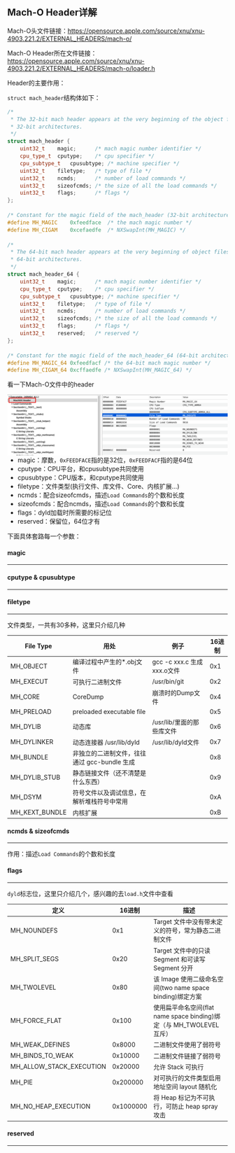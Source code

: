 ## Mach-O Header详解

Mach-O头文件链接：https://opensource.apple.com/source/xnu/xnu-4903.221.2/EXTERNAL_HEADERS/mach-o/

Mach-O Header所在文件链接：https://opensource.apple.com/source/xnu/xnu-4903.221.2/EXTERNAL_HEADERS/mach-o/loader.h



Header的主要作用：



`struct mach_header`结构体如下：

```c++
/*
 * The 32-bit mach header appears at the very beginning of the object file for
 * 32-bit architectures.
 */
struct mach_header {
	uint32_t	magic;		/* mach magic number identifier */
	cpu_type_t	cputype;	/* cpu specifier */
	cpu_subtype_t	cpusubtype;	/* machine specifier */
	uint32_t	filetype;	/* type of file */
	uint32_t	ncmds;		/* number of load commands */
	uint32_t	sizeofcmds;	/* the size of all the load commands */
	uint32_t	flags;		/* flags */
};

/* Constant for the magic field of the mach_header (32-bit architectures) */
#define	MH_MAGIC	0xfeedface	/* the mach magic number */
#define MH_CIGAM	0xcefaedfe	/* NXSwapInt(MH_MAGIC) */

/*
 * The 64-bit mach header appears at the very beginning of object files for
 * 64-bit architectures.
 */
struct mach_header_64 {
	uint32_t	magic;		/* mach magic number identifier */
	cpu_type_t	cputype;	/* cpu specifier */
	cpu_subtype_t	cpusubtype;	/* machine specifier */
	uint32_t	filetype;	/* type of file */
	uint32_t	ncmds;		/* number of load commands */
	uint32_t	sizeofcmds;	/* the size of all the load commands */
	uint32_t	flags;		/* flags */
	uint32_t	reserved;	/* reserved */
};

/* Constant for the magic field of the mach_header_64 (64-bit architectures) */
#define MH_MAGIC_64 0xfeedfacf /* the 64-bit mach magic number */
#define MH_CIGAM_64 0xcffaedfe /* NXSwapInt(MH_MAGIC_64) */
```

看一下Mach-O文件中的header

<img src='./img/6.png' align=left width=800>

- magic：摩数，`0xFEEDFACE`指的是32位，`0xFEEDFACF`指的是64位
- cputype：CPU平台，和cpusubtype共同使用
- cpusubtype：CPU版本，和cputype共同使用
- filetype：文件类型(执行文件、库文件、Core、内核扩展...)
- ncmds：配合sizeofcmds，描述`Load Commands`的个数和长度
- sizeofcmds：配合ncmds，描述`Load Commands`的个数和长度
- flags：dyld加载时所需要的标记位 
- reserved：保留位，64位才有

下面具体套路每一个参数：



#### magic

----



#### cputype & cpusubtype

-----





#### filetype

-----

文件类型，一共有30多种，这里只介绍几种

| File Type      | 用处                                         | 例子                       | 16进制 |
| -------------- | -------------------------------------------- | -------------------------- | ------ |
| MH_OBJECT      | 编译过程中产生的*.obj文件                    | gcc -c xxx.c 生成xxx.o文件 | 0x1    |
| MH_EXECUT      | 可执行二进制文件                             | /usr/bin/git               | 0x2    |
| MH_CORE        | CoreDump                                     | 崩溃时的Dump文件           | 0x4    |
| MH_PRELOAD     | preloaded executable file                    |                            | 0x5    |
| MH_DYLIB       | 动态库                                       | /usr/lib/里面的那些库文件  | 0x6    |
| MH_DYLINKER    | 动态连接器 /usr/lib/dyld                     | /usr/lib/dyld文件          | 0x7    |
| MH_BUNDLE      | 非独立的二进制文件，往往通过 gcc-bundle 生成 |                            | 0x8    |
| MH_DYLIB_STUB  | 静态链接文件（还不清楚是什么东西）           |                            | 0x9    |
| MH_DSYM        | 符号文件以及调试信息，在解析堆栈符号中常用   |                            | 0xA    |
| MH_KEXT_BUNDLE | 内核扩展                                     |                            | 0xB    |



#### ncmds & sizeofcmds

------

作用：描述`Load Commands`的个数和长度





#### flags

------

`dyld`标志位，这里只介绍几个，感兴趣的去`load.h`文件中查看

| 定义                     | 16进制    | 描述                                                         |
| ------------------------ | --------- | ------------------------------------------------------------ |
| MH_NOUNDEFS              | 0x1       | Target 文件中没有带未定义的符号，常为静态二进制文件          |
| MH_SPLIT_SEGS            | 0x20      | Target 文件中的只读 Segment 和可读写 Segment 分开            |
| MH_TWOLEVEL              | 0x80      | 该 Image 使用二级命名空间(two name space binding)绑定方案    |
| MH_FORCE_FLAT            | 0x100     | 使用扁平命名空间(flat name space binding)绑定（与 MH_TWOLEVEL 互斥） |
| MH_WEAK_DEFINES          | 0x8000    | 二进制文件使用了弱符号                                       |
| MH_BINDS_TO_WEAK         | 0x10000   | 二进制文件链接了弱符号                                       |
| MH_ALLOW_STACK_EXECUTION | 0x20000   | 允许 Stack 可执行                                            |
| MH_PIE                   | 0x200000  | 对可执行的文件类型启用地址空间 layout 随机化                 |
| MH_NO_HEAP_EXECUTION     | 0x1000000 | 将 Heap 标记为不可执行，可防止 heap spray 攻击               |



#### reserved

-----

